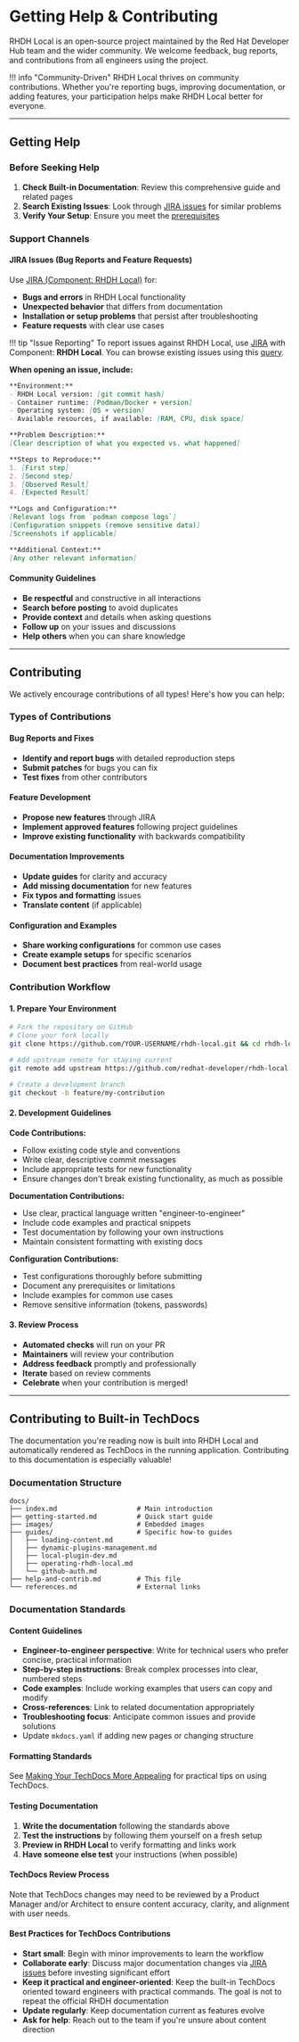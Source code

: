 # Getting Help & Contributing

RHDH Local is an open-source project maintained by the Red Hat Developer Hub team and the wider community. We welcome feedback, bug reports, and contributions from all engineers using the project.

!!! info "Community-Driven"
    RHDH Local thrives on community contributions. Whether you're reporting bugs, improving documentation, or adding features, your participation helps make RHDH Local better for everyone.

---

## Getting Help

### Before Seeking Help

1. **Check Built-in Documentation**: Review this comprehensive guide and related pages
2. **Search Existing Issues**: Look through [JIRA issues](https://issues.redhat.com/browse/RHIDP-8291?filter=-4&jql=project%20in%20(%22Red%20Hat%20Developer%20Hub%20Bugs%22%2C%20%22Red%20Hat%20Internal%20Developer%20Platform%22)%20%20AND%20component%20%3D%20%22RHDH%20Local%22%20AND%20resolution%20is%20EMPTY%20ORDER%20BY%20status%2C%20priority%2C%20updated%20%20%20%20DESC) for similar problems
3. **Verify Your Setup**: Ensure you meet the [prerequisites](getting-started.md#prerequisites)

### Support Channels

#### JIRA Issues (Bug Reports and Feature Requests)

Use [JIRA (Component: RHDH Local)](https://issues.redhat.com/browse/RHIDP) for:

- **Bugs and errors** in RHDH Local functionality
- **Unexpected behavior** that differs from documentation
- **Installation or setup problems** that persist after troubleshooting
- **Feature requests** with clear use cases

!!! tip "Issue Reporting"
    To report issues against RHDH Local, use [JIRA](https://issues.redhat.com/browse/RHIDP) with Component: **RHDH Local**. You can browse existing issues using this [query](https://issues.redhat.com/browse/RHIDP-8291?filter=-4&jql=project%20in%20(%22Red%20Hat%20Developer%20Hub%20Bugs%22%2C%20%22Red%20Hat%20Internal%20Developer%20Platform%22)%20%20AND%20component%20%3D%20%22RHDH%20Local%22%20AND%20resolution%20is%20EMPTY%20ORDER%20BY%20status%2C%20priority%2C%20updated%20%20%20%20DESC).

**When opening an issue, include:**

```markdown
**Environment:**
- RHDH Local version: [git commit hash]
- Container runtime: [Podman/Docker + version]
- Operating system: [OS + version]
- Available resources, if available: [RAM, CPU, disk space]

**Problem Description:**
[Clear description of what you expected vs. what happened]

**Steps to Reproduce:**
1. [First step]
2. [Second step]
3. [Observed Result]
4. [Expected Result]

**Logs and Configuration:**
[Relevant logs from `podman compose logs`]
[Configuration snippets (remove sensitive data)]
[Screenshots if applicable]

**Additional Context:**
[Any other relevant information]
```

#### Community Guidelines

- **Be respectful** and constructive in all interactions
- **Search before posting** to avoid duplicates
- **Provide context** and details when asking questions
- **Follow up** on your issues and discussions
- **Help others** when you can share knowledge

---

## Contributing

We actively encourage contributions of all types! Here's how you can help:

### Types of Contributions

#### Bug Reports and Fixes

- **Identify and report bugs** with detailed reproduction steps
- **Submit patches** for bugs you can fix
- **Test fixes** from other contributors

#### Feature Development

- **Propose new features** through JIRA
- **Implement approved features** following project guidelines
- **Improve existing functionality** with backwards compatibility

#### Documentation Improvements

- **Update guides** for clarity and accuracy
- **Add missing documentation** for new features
- **Fix typos and formatting** issues
- **Translate content** (if applicable)

#### Configuration and Examples

- **Share working configurations** for common use cases
- **Create example setups** for specific scenarios
- **Document best practices** from real-world usage

### Contribution Workflow

#### 1. Prepare Your Environment

```bash
# Fork the repository on GitHub
# Clone your fork locally
git clone https://github.com/YOUR-USERNAME/rhdh-local.git && cd rhdh-local

# Add upstream remote for staying current
git remote add upstream https://github.com/redhat-developer/rhdh-local.git

# Create a development branch
git checkout -b feature/my-contribution
```

#### 2. Development Guidelines

**Code Contributions:**

- Follow existing code style and conventions
- Write clear, descriptive commit messages
- Include appropriate tests for new functionality
- Ensure changes don't break existing functionality, as much as possible

**Documentation Contributions:**

- Use clear, practical language written "engineer-to-engineer"
- Include code examples and practical snippets
- Test documentation by following your own instructions
- Maintain consistent formatting with existing docs

**Configuration Contributions:**

- Test configurations thoroughly before submitting
- Document any prerequisites or limitations
- Include examples for common use cases
- Remove sensitive information (tokens, passwords)

#### 3. Review Process

- **Automated checks** will run on your PR
- **Maintainers** will review your contribution
- **Address feedback** promptly and professionally
- **Iterate** based on review comments
- **Celebrate** when your contribution is merged!

---

## Contributing to Built-in TechDocs

The documentation you're reading now is built into RHDH Local and automatically rendered as TechDocs in the running application. Contributing to this documentation is especially valuable!

### Documentation Structure

```
docs/
├── index.md                    # Main introduction
├── getting-started.md          # Quick start guide
├── images/                     # Embedded images
├── guides/                     # Specific how-to guides
│   ├── loading-content.md
│   ├── dynamic-plugins-management.md
│   ├── local-plugin-dev.md
│   ├── operating-rhdh-local.md
│   └── github-auth.md
├── help-and-contrib.md         # This file
└── references.md               # External links
```

### Documentation Standards

#### Content Guidelines

- **Engineer-to-engineer perspective**: Write for technical users who prefer concise, practical information
- **Step-by-step instructions**: Break complex processes into clear, numbered steps
- **Code examples**: Include working examples that users can copy and modify
- **Cross-references**: Link to related documentation appropriately
- **Troubleshooting focus**: Anticipate common issues and provide solutions
- Update `mkdocs.yaml` if adding new pages or changing structure

#### Formatting Standards

See [Making Your TechDocs More Appealing](./guides/making-techdocs-appealing.md) for practical tips on using TechDocs.

#### Testing Documentation

1. **Write the documentation** following the standards above
2. **Test the instructions** by following them yourself on a fresh setup
3. **Preview in RHDH Local** to verify formatting and links work
4. **Have someone else test** your instructions (when possible)

#### TechDocs Review Process

Note that TechDocs changes may need to be reviewed by a Product Manager and/or Architect to ensure content accuracy, clarity, and alignment with user needs.

#### Best Practices for TechDocs Contributions

- **Start small**: Begin with minor improvements to learn the workflow
- **Collaborate early**: Discuss major documentation changes via [JIRA issues](https://issues.redhat.com/browse/RHIDP-8291?filter=-4&jql=project%20in%20(%22Red%20Hat%20Developer%20Hub%20Bugs%22%2C%20%22Red%20Hat%20Internal%20Developer%20Platform%22)%20%20AND%20component%20%3D%20%22RHDH%20Local%22%20AND%20resolution%20is%20EMPTY%20ORDER%20BY%20status%2C%20priority%2C%20updated%20%20%20%20DESC) before investing significant effort
- **Keep it practical and engineer-oriented**: Keep the built-in TechDocs oriented toward engineers with practical commands. The goal is not to repeat the official RHDH documentation
- **Update regularly**: Keep documentation current as features evolve
- **Ask for help**: Reach out to the team if you're unsure about content direction
